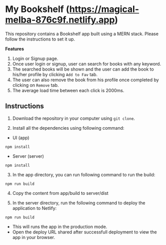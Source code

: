 # My Bookshelf (https://magical-melba-876c9f.netlify.app)

This repository contains a Bookshelf app built using a MERN stack. Please follow the instructions to set it up.

**Features**

1. Login or Signup page.
2. Once user login or signup, user can search for books with any keyword.
3. The searched books will be shown and the user can add the book to his/her profile by clicking `Add to Fav` tab.
4. The user can also remove the book from his profile once completed by clicking on `Remove` tab.
5. The average load time between each click is 2000ms.


## Instructions

1. Download the repository in your computer using `git clone`.
   
2. Install all the dependencies using following command:

- UI (app)
```Shell
npm install 
```
- Server (server)
```Shell
npm install 
```

3. In the app directory, you can run following command to run the build:

```Shell
npm run build
```  
4. Copy the content from app/build to server/dist
    
5. In the server directory, run the following command to deploy the application to Netlify:

```Shell
npm run build
```

- This will runs the app in the production mode.
- Open the deploy URL shared after successfull deployment to view the app in your browser.

